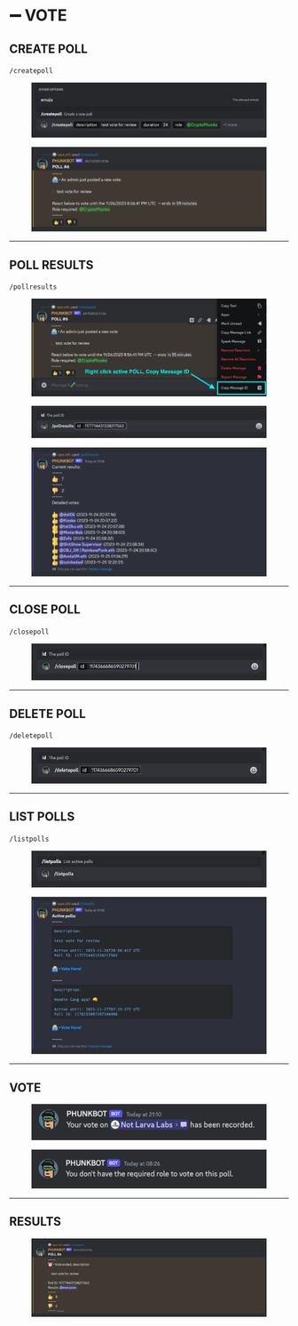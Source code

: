 # ➖ VOTE



## CREATE POLL

`/createpoll`

<figure><img src="../../.gitbook/assets/Bildschirmfoto 2023-11-26 um 21.01.11.png" alt=""><figcaption></figcaption></figure>

<figure><img src="../../.gitbook/assets/Bildschirmfoto 2023-11-26 um 20.58.19.png" alt=""><figcaption></figcaption></figure>

***

## POLL RESULTS

`/pollresults`

<figure><img src="../../.gitbook/assets/Bildschirmfoto 2023-11-26 um 21.02.38.png" alt=""><figcaption></figcaption></figure>

<figure><img src="../../.gitbook/assets/Bildschirmfoto 2023-11-26 um 21.05.24.png" alt=""><figcaption></figcaption></figure>

<figure><img src="../../.gitbook/assets/Bildschirmfoto 2023-11-26 um 21.06.48.png" alt=""><figcaption></figcaption></figure>

***

## CLOSE POLL

`/closepoll`

<figure><img src="../../.gitbook/assets/Bildschirmfoto 2023-11-15 um 16.24.28.png" alt=""><figcaption></figcaption></figure>

***

## DELETE POLL

`/deletepoll`

<figure><img src="../../.gitbook/assets/Bildschirmfoto 2023-11-15 um 16.25.01.png" alt=""><figcaption></figcaption></figure>

***

## LIST POLLS

`/listpolls`

<figure><img src="../../.gitbook/assets/Bildschirmfoto 2023-11-15 um 16.25.33.png" alt=""><figcaption></figcaption></figure>

<figure><img src="../../.gitbook/assets/Bildschirmfoto 2023-11-26 um 21.08.16.png" alt=""><figcaption></figcaption></figure>

***

## VOTE

<figure><img src="../../.gitbook/assets/Bildschirmfoto 2023-11-26 um 21.11.31.png" alt=""><figcaption></figcaption></figure>

<figure><img src="../../.gitbook/assets/Bildschirmfoto 2023-11-26 um 21.12.18.png" alt=""><figcaption></figcaption></figure>

***

## RESULTS

<figure><img src="../../.gitbook/assets/Bildschirmfoto 2023-11-27 um 03.19.18.png" alt=""><figcaption></figcaption></figure>
